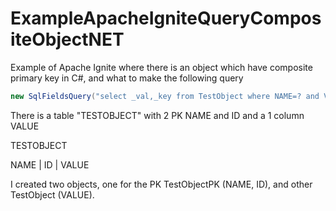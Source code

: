 # ExampleApacheIgniteQueryCompositeObjectNET
Example of Apache Ignite where there is an object which have composite primary key in C#, and what to make the following query
```C#
new SqlFieldsQuery("select _val,_key from TestObject where NAME=? and VALUE=?", "h1","value1"); 
```

There is a table "TESTOBJECT" with 2 PK NAME and ID and a 1 column VALUE

TESTOBJECT

NAME | ID | VALUE

I created two objects, one for the PK TestObjectPK  (NAME, ID), and other TestObject (VALUE).


